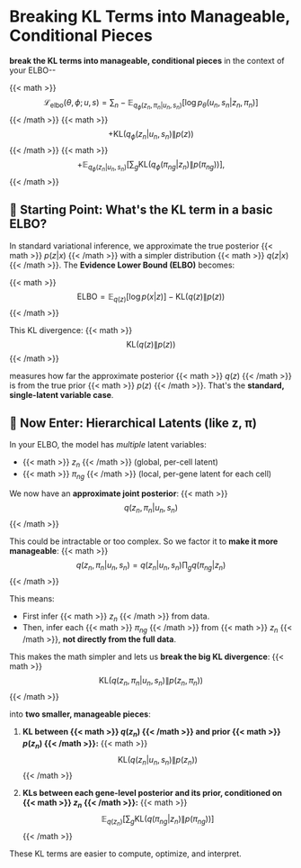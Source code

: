 # Breaking KL Terms into Manageable, Conditional Pieces

**break the KL terms into manageable, conditional pieces** in the context of your ELBO--

{{< math >}} $$\mathcal{L}_{\text{elbo}}(\theta, \phi; u, s) = \sum_n - \mathbb{E}_{q_\phi(z_n, \pi_n | u_n, s_n)} [\log p_\theta(u_n, s_n | z_n, \pi_n)]$$ {{< /math >}}
{{< math >}} $$+ \text{KL} (q_\phi(z_n | u_n, s_n) \| p(z))$$ {{< /math >}}
{{< math >}} $$+ \mathbb{E}_{q_\phi(z_n | u_n, s_n)} \left[\sum_g \text{KL} (q_\phi(\pi_{ng} | z_n) \| p(\pi_{ng}))\right], \tag{26}$$ {{< /math >}}

## 🔁 Starting Point: What's the KL term in a basic ELBO?

In standard variational inference, we approximate the true posterior {{< math >}} $p(z|x)$ {{< /math >}} with a simpler distribution {{< math >}} $q(z|x)$ {{< /math >}}. The **Evidence Lower Bound (ELBO)** becomes:

{{< math >}} $$ \text{ELBO} = \mathbb{E}_{q(z)}[\log p(x | z)] - \text{KL}(q(z) \| p(z)) $$ {{< /math >}}

This KL divergence:
{{< math >}} $$ \text{KL}(q(z) \| p(z)) $$ {{< /math >}}

measures how far the approximate posterior {{< math >}} $q(z)$ {{< /math >}} is from the true prior {{< math >}} $p(z)$ {{< /math >}}. That's the **standard, single-latent variable case**.

## 🌿 Now Enter: Hierarchical Latents (like z, π)

In your ELBO, the model has *multiple* latent variables:
* {{< math >}} $z_n$ {{< /math >}} (global, per-cell latent)
* {{< math >}} $\pi_{ng}$ {{< /math >}} (local, per-gene latent for each cell)

We now have an **approximate joint posterior**:
{{< math >}} $$ q(z_n, \pi_n | u_n, s_n) $$ {{< /math >}}

This could be intractable or too complex. So we factor it to **make it more manageable**:
{{< math >}} $$ q(z_n, \pi_n | u_n, s_n) = q(z_n | u_n, s_n) \prod_g q(\pi_{ng} | z_n) $$ {{< /math >}}

This means:
* First infer {{< math >}} $z_n$ {{< /math >}} from data.
* Then, infer each {{< math >}} $\pi_{ng}$ {{< /math >}} from {{< math >}} $z_n$ {{< /math >}}, **not directly from the full data**.

This makes the math simpler and lets us **break the big KL divergence**:
{{< math >}} $$ \text{KL}(q(z_n, \pi_n | u_n, s_n) \| p(z_n, \pi_n)) $$ {{< /math >}}

into **two smaller, manageable pieces**:

1. **KL between {{< math >}} $q(z_n)$ {{< /math >}} and prior {{< math >}} $p(z_n)$ {{< /math >}}:**
   {{< math >}} $$ \text{KL}(q(z_n | u_n, s_n) \| p(z_n)) $$ {{< /math >}}

2. **KLs between each gene-level posterior and its prior, conditioned on {{< math >}} $z_n$ {{< /math >}}:**
   {{< math >}} $$ \mathbb{E}_{q(z_n)} \left[ \sum_g \text{KL}(q(\pi_{ng} | z_n) \| p(\pi_{ng})) \right] $$ {{< /math >}}

These KL terms are easier to compute, optimize, and interpret.